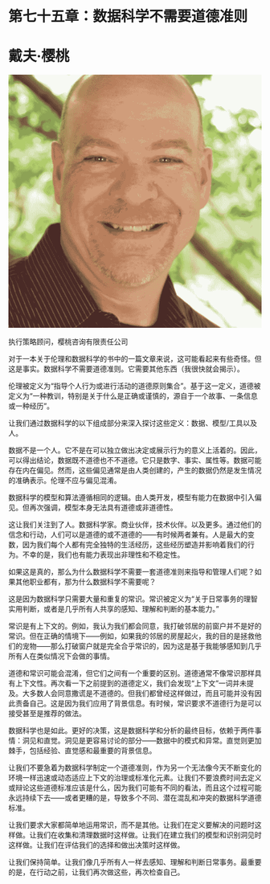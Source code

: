 # 第七十五章：数据科学不需要道德准则

# 戴夫·樱桃

![](img/Dave_Cherry.png)

执行策略顾问，樱桃咨询有限责任公司

对于一本关于伦理和数据科学的书中的一篇文章来说，这可能看起来有些奇怪。但这是事实。数据科学不需要道德准则。它需要其他东西（我很快就会揭示）。

伦理被定义为“指导个人行为或进行活动的道德原则集合”。基于这一定义，道德被定义为“一种教训，特别是关于什么是正确或谨慎的，源自于一个故事、一条信息或一种经历”。

让我们通过数据科学的以下组成部分来深入探讨这些定义：数据、模型/工具以及人。

数据不是一个人。它不是在可以独立做出决定或展示行为的意义上活着的。因此，可以得出结论，数据既不道德也不不道德。它只是数字、事实、属性等。数据可能存在内在偏见。然而，这些偏见通常是由人类创建的，产生的数据仍然是发生情况的准确表示。伦理不应与偏见混淆。

数据科学的模型和算法遵循相同的逻辑。由人类开发，模型有能力在数据中引入偏见。但再次强调，模型本身无法具有道德或非道德性。

这让我们关注到了人。数据科学家。商业伙伴，技术伙伴。以及更多。通过他们的信念和行动，人们可以是道德的或不道德的——有时候两者兼有。人是最大的变数，因为我们每个人都有完全独特的生活经历，这些经历塑造并影响着我们的行为。不幸的是，我们也有能力表现出非理性和不稳定性。

如果这是真的，那么为什么数据科学不需要一套道德准则来指导和管理人们呢？如果其他职业都有，那为什么数据科学不需要呢？

这是因为数据科学只需要大量和重复的常识。常识被定义为“关于日常事务的理智实用判断，或者是几乎所有人共享的感知、理解和判断的基本能力。”

常识是有上下文的。例如，我认为我们都会同意，我打破邻居的前窗户并不是好的常识。但在正确的情境下——例如，如果我的邻居的房屋起火，我的目的是拯救他们的宠物——那么打破窗户就是完全合乎常识的，因为这是基于我能够感知到几乎所有人在类似情况下会做的事情。

道德和常识可能会混淆，但它们之间有一个重要的区别。道德通常不像常识那样具有上下文性。再次看一下之前提到的道德定义，我们会发现“上下文”一词并未提及。大多数人会同意撒谎是不道德的。但我们都曾经这样做过，而且可能并没有因此责备自己。这是因为我们应用了背景信息。有时候，常识要求不道德行为是可以接受甚至是推荐的做法。

数据科学也是如此。更好的决策，这是数据科学和分析的最终目标，依赖于两件事情：洞见和直觉。洞见是更容易讨论的部分——数据中的模式和异常。直觉则更加棘手，包括经验、直觉感和最重要的背景信息。

让我们不要急着为数据科学制定一个道德准则，作为另一个无法像今天不断变化的环境一样迅速或动态适应上下文的治理或标准化元素。让我们不要浪费时间去定义或辩论这些道德标准应该是什么，因为我们可能有不同的看法，而且这个过程可能永远持续下去——或者更糟的是，导致多个不同、潜在混乱和冲突的数据科学道德标准。

让我们要求大家都简单地运用常识，而不是其他。让我们在定义要解决的问题时这样做。让我们在收集和清理数据时这样做。让我们在建立我们的模型和识别洞见时这样做。让我们在评估我们的选择和做出决策时这样做。

让我们保持简单。让我们像几乎所有人一样去感知、理解和判断日常事务。最重要的是，在行动之前，让我们再次做这些，再次检查自己。

